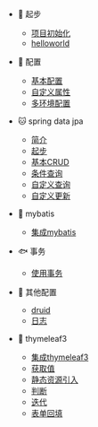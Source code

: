 * 🐶 起步

   * [项目初始化](chushihua)
   * [helloworld](helloworld)

* 🐸 配置

   * [基本配置](jibenpeizhi)
   * [自定义属性](zidingyishuxing)
   * [多环境配置](duohuanjing)

* 🐱 spring data jpa

   * [简介](jianjie)
   * [起步](qibu)
   * [基本CRUD](jiben)
   * [条件查询](tiaojianchaxun)
   * [自定义查询](zidingyichaxun)
   * [自定义更新](zidingyigengxin)

* 🐴 mybatis
  * [集成mybatis](jichengmybatis)

* 🐟 事务
  * [使用事务](shiyongshiwu)

* 🐹 其他配置
  * [druid](druid)
  * [日志](rizhi)

* 🐌 thymeleaf3
  * [集成thymeleaf3](jicheng)
  * [获取值](huoquzhi)
  * [静态资源引入](jingtaiziyuanyinru)
  * [判断](panduan)
  * [迭代](diedai)
  * [表单回填](biaodanhuitian)